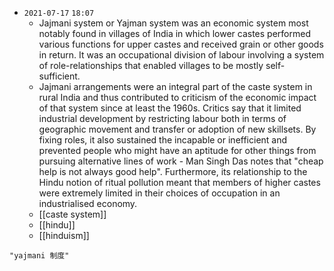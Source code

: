 - `2021-07-17`  `18:07`
	- Jajmani system or Yajman system was an economic system most notably found in villages of India in which lower castes performed various functions for upper castes and received grain or other goods in return. It was an occupational division of labour involving a system of role-relationships that enabled villages to be mostly self-sufficient. 
	- Jajmani arrangements were an integral part of the caste system in rural India and thus contributed to criticism of the economic impact of that system since at least the 1960s. Critics say that it limited industrial development by restricting labour both in terms of geographic movement and transfer or adoption of new skillsets. By fixing roles, it also sustained the incapable or inefficient and prevented people who might have an aptitude for other things from pursuing alternative lines of work - Man Singh Das notes that "cheap help is not always good help". Furthermore, its relationship to the Hindu notion of ritual pollution meant that members of higher castes were extremely limited in their choices of occupation in an industrialised economy.
	- [[caste system]]
	- [[hindu]]
	- [[hinduism]]

```query 2021-10-02 15:57
"yajmani 制度"
```